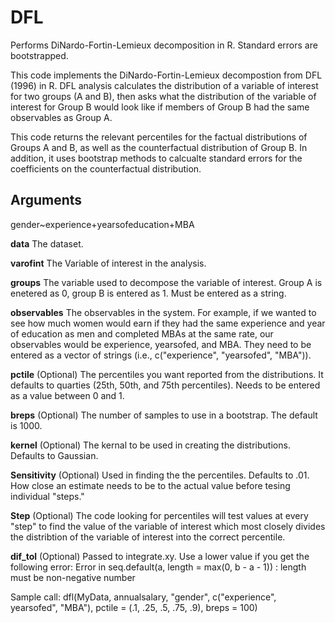 # DFL
Performs DiNardo-Fortin-Lemieux decomposition in R. Standard errors are bootstrapped.

This code implements the DiNardo-Fortin-Lemieux decompostion from DFL (1996) in R. DFL analysis calculates the distribution of a variable of interest for two groups (A and B), then asks what the distribution of the variable of interest for Group B would look like if members of Group B had the same observables as Group A.

This code returns the relevant percentiles for the factual distributions of Groups A and B, as well as the counterfactual distribution of Group B. In addition, it uses bootstrap methods to calcualte standard errors for the coefficients on the counterfactual distribution.

## Arguments
gender~experience+yearsofeducation+MBA

**data**    The dataset.

**varofint**    The Variable of interest in the analysis.

**groups**    The variable used to decompose the variable of interest. Group A is enetered as 0, group B is entered as 1. Must be entered as a string.

**observables**    The observables in the system. For example, if we wanted to see how much women would earn if they had the same experience and year of education as men and completed MBAs at the same rate, our observables would be experience, yearsofed, and MBA. They need to be entered as a vector of strings (i.e., c("experience", "yearsofed", "MBA")).

**pctile**    (Optional) The percentiles you want reported from the distributions. It defaults to quarties (25th, 50th, and 75th percentiles). Needs to be entered as a value between 0 and 1.

**breps**   (Optional) The number of samples to use in a bootstrap. The default is 1000.

**kernel**    (Optional) The kernal to be used in creating the distributions. Defaults to Gaussian.

**Sensitivity**   (Optional) Used in finding the the percentiles. Defaults to .01. How close an estimate needs to be to the actual value before tesing individual "steps."

**Step**    (Optional) The code looking for percentiles will test values at every "step" to find the value of the variable of interest which most closely divides the distribtion of the variable of interest into the correct percentile.

**dif_tol**   (Optional) Passed to integrate.xy. Use a lower value if you get the following error:
 Error in seq.default(a, length = max(0, b - a - 1)) : 
  length must be non-negative number 

Sample call:
dfl(MyData, annualsalary, "gender", c("experience", yearsofed", "MBA"), pctile = (.1, .25, .5, .75, .9), breps = 100)
